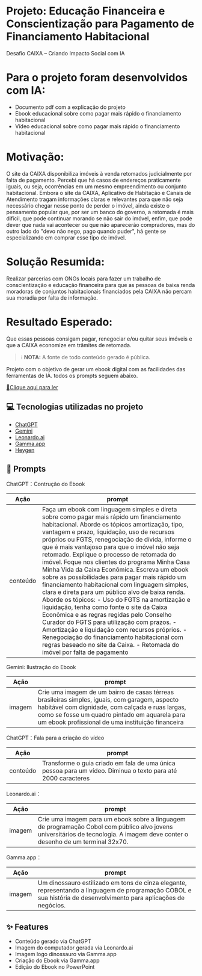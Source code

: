# Projeto: Educação Financeira e Conscientização para Pagamento de Financiamento Habitacional
Desafio CAIXA – Criando Impacto Social com IA 

# Para o projeto foram desenvolvidos com IA:
- Documento pdf com a explicação do projeto
- Ebook educacional sobre como pagar mais rápido o financiamento habitacional
- Vídeo educacional sobre como pagar mais rápido o financiamento habitacional

# Motivação:
O site da CAIXA disponibiliza imóveis à venda retomados judicialmente por falta de pagamento. Percebi que há casos de endereços praticamente iguais, ou seja, ocorrências em um mesmo empreendimento ou conjunto habitacional. 
Embora o site da CAIXA, Aplicativo de Habitação e Canais de Atendimento tragam informações claras e relevantes para que não seja necessário chegar nesse ponto de perder o imóvel, ainda existe o pensamento popular que, por ser um banco do governo, a retomada é mais difícil, que pode continuar morando se não sair do imóvel, enfim, que pode dever que nada vai acontecer ou que não aparecerão compradores, mas do outro lado do "devo não nego, pago quando puder", há gente se especializando em comprar esse tipo de imóvel.

# Solução Resumida:
Realizar parcerias com ONGs locais para fazer um trabalho de conscientização e educação financeira para que as pessoas de baixa renda moradoras de conjuntos habitacionais financiados pela CAIXA não percam sua moradia por falta de informação.

# Resultado Esperado:
Que essas pessoas consigam pagar, renegociar e/ou quitar seus imóveis e que a CAIXA economize em trâmites de retomada.


 > ℹ️ **NOTA:** A fonte de todo conteúdo gerado é pública.

Projeto com o objetivo de gerar um ebook digital com as facilidades das ferramentas de IA. todos os prompts seguem abaixo.

<a href="https://github.com/lcarol19/prompts-recipe-to-create-a-ebook/blob/main/Explorando-a-linguagem-COBOL.pdf" title="View PDF now"> 📕Clique aqui para ler</a>


## 💻 Tecnologias utilizadas no projeto

- [ChatGPT](https://chat.openai.com/)
- [Gemini](https://gemini.google.com) 
- [Leonardo.ai](https://app.leonardo.ai//) 
- [Gamma.app](https://gamma.app/)
- [Heygen](https://app.heygen.com/)

## 🧠 Prompts


ChatGPT：Contrução do Ebook

|  Ação    |prompt                                                                                 
| :------: | ------------------------------------------------------------------------------------------------------------------------------------------------------------------------------------------------------ |
| conteúdo | Faça um ebook com linguagem simples e direta sobre como pagar mais rápido um financiamento habitacional. Aborde os tópicos amortização, tipo, vantagem e prazo, liquidação, uso de recursos próprios ou FGTS, renegociação de dívida, informe o que é mais vantajoso para que o imóvel não seja retomado. Explique o processo de retomada do imóvel. Foque nos clientes do programa Minha Casa Minha Vida da Caixa Econômica. Escreva um ebook sobre as possibilidades para pagar mais rápido um financiamento habitacional com linguagem simples, clara e direta para um público alvo de baixa renda. Aborde os tópicos: - Uso do FGTS na amortização e liquidação, tenha como fonte o site da Caixa Econômica e as regras regidas pelo  Conselho Curador do FGTS para utilização com prazos. - Amortização e liquidação com recursos próprios. - Renegociação do financiamento habitacional com regras baseado no site da Caixa. - Retomada do imóvel por falta de pagamento|


Gemini: Ilustração do Ebook

|  Ação    |prompt                                                                                 
| :------: | ------------------------------------------------------------------------------------------------------------------------------------------------------------------------------------------------------ |
|  imagem  | Crie uma imagem de um bairro de casas térreas brasileiras simples, iguais, com garagem, aspecto habitável com dignidade, com calçada e ruas largas, como se fosse um quadro pintado em aquarela para um ebook profissional de uma instituição financeira|


ChatGPT：Fala para a criação do vídeo

|  Ação    |prompt                                                                                 
| :------: | ------------------------------------------------------------------------------------------------------------------------------------------------------------------------------------------------------ |
| conteúdo | Transforme o guia criado em fala de uma única pessoa para um vídeo. Diminua o texto para até 2000 caracteres                                                                                           |

Leonardo.ai：

|  Ação  | prompt                                                                                                                                                                          |
| :----: | ------------------------------------------------------------------------------------------------------------------------------------------------------------------------------- |
| imagem | Crie uma imagem para um ebook sobre a linguagem de programação Cobol com público alvo jovens universitários de tecnologia. A imagem deve conter o desenho de um terminal 32x70. |

Gamma.app：

|  Ação  | prompt                                                                                                                                                            |
| :----: | ----------------------------------------------------------------------------------------------------------------------------------------------------------------- |
| imagem | Um dinossauro estilizado em tons de cinza elegante, representando a linguagem de programação COBOL e sua história de desenvolvimento para aplicações de negócios. |

## ✨ Features

- Conteúdo gerado via ChatGPT
- Imagem do computador gerada via Leonardo.ai
- Imagem logo dinossauro via Gamma.app
- Criação do Ebook via Gamma.app
- Edição do Ebook no PowerPoint





